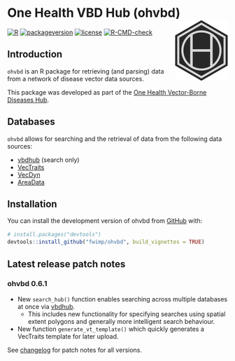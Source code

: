 
<!-- force push by editing this number: 43 -->

<!-- README.md is generated from README.Rmd. Please edit that file -->

<!-- Build with devtools::build_readme() -->

# One Health VBD Hub (ohvbd) <a href="https://fwimp.github.io/ohvbd/"><img src="man/figures/logo-6.png" align="right" width="120" alt="ohvbd website" /></a>

<!-- # One Health VBD Hub - R Package -->

<!-- badges: start -->

[![R](https://img.shields.io/badge/R%3E%3D-4.1.0-6666ff.svg?style=for-the-badge)](https://cran.r-project.org/)
[![packageversion](https://img.shields.io/badge/Package%20version-0.6.1.9000-orange.svg?style=for-the-badge)](commits/master)
[![license](https://img.shields.io/badge/license-GPL--3-blue.svg?style=for-the-badge)](https://www.gnu.org/licenses/gpl-3.0.en.html)
[![R-CMD-check](https://github.com/fwimp/ohvbd/actions/workflows/R-CMD-check.yaml/badge.svg)](https://github.com/fwimp/ohvbd/actions/workflows/R-CMD-check.yaml)
<!-- badges: end -->

## Introduction

`ohvbd` is an R package for retrieving (and parsing) data from a network
of disease vector data sources.

This package was developed as part of the [One Health Vector-Borne
Diseases Hub](https://vbdhub.org).

## Databases

`ohvbd` allows for searching and the retrieval of data from the
following data sources:

- [vbdhub](https://vbdhub.org) (search only)
- [VecTraits](https://vectorbyte.crc.nd.edu/vectraits-explorer)
- [VecDyn](https://vectorbyte.crc.nd.edu/vecdyn-datasets)
- [AreaData](https://pearselab.github.io/areadata/)

## Installation

You can install the development version of ohvbd from
[GitHub](https://github.com/fwimp/ohvbd) with:

``` r
# install.packages("devtools")
devtools::install_github("fwimp/ohvbd", build_vignettes = TRUE)
```

## Latest release patch notes

<!-- These are auto-pulled from NEWS.md  -->

### ohvbd 0.6.1

- New `search_hub()` function enables searching across multiple
  databases at once via [vbdhub](https://vbdhub.org).
  - This includes new functionality for specifying searches using
    spatial extent polygons and generally more intelligent search
    behaviour.
- New function `generate_vt_template()` which quickly generates a
  VecTraits template for later upload.

See [changelog](https://fwimp.github.io/ohvbd/news/index.html) for patch
notes for all versions.
